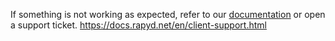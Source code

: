 If something is not working as expected, refer to our [documentation](https://docs.rapyd./net) or open a support ticket. https://docs.rapyd.net/en/client-support.html
